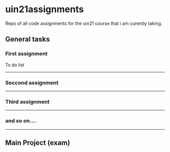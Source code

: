 # uin21assignments
Repo of all code assignments for the uin21 course that i am curently 
taking.

## General tasks

### First assignment
To do list
____

### Seccond assignment

____

### Third assignment
____

### and so on.... 

____

## Main Project (exam)
